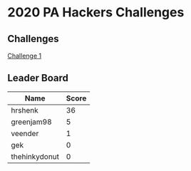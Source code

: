 # 2020 PA Hackers Challenges

## Challenges

[Challenge 1](./challenge_1)

## Leader Board

| Name | Score |
| --- | --- |
| hrshenk| 36 |
| greenjam98 | 5 |
| veender | 1 |
| gek | 0 |
| thehinkydonut| 0 |
